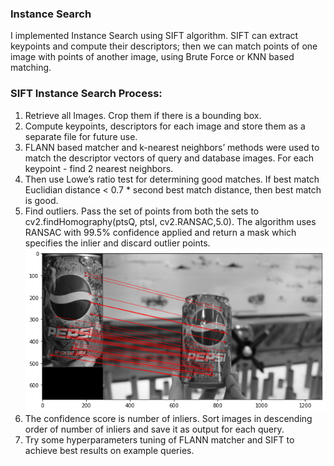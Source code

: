 ### Instance Search
I implemented Instance Search using SIFT algorithm. SIFT can extract keypoints and compute their descriptors; then we can match points of one image with points of another image, using Brute Force or KNN based matching.

### SIFT Instance Search Process:
1. Retrieve all Images. Crop them if there is a bounding box.
2. Compute keypoints, descriptors for each image and store them as a separate file for future use.
3. FLANN based matcher and k-nearest neighbors’ methods were used to match the descriptor vectors of query and database images. For each keypoint - find 2 nearest neighbors.
4. Then use Lowe’s ratio test for determining good matches. If best match Euclidian distance < 0.7 * second best match distance, then best match is good.
5. Find outliers. Pass the set of points from both the sets to cv2.findHomography(ptsQ, ptsI, cv2.RANSAC,5.0). The algorithm uses RANSAC with 99.5% confidence applied and return a mask which specifies the inlier and discard outlier points. ![Matches](/ph/SIFT.png)
6. The confidence score is number of inliers. Sort images in descending order of number of inliers and save it as output for each query.
7. Try some hyperparameters tuning of FLANN matcher and SIFT to achieve best results on example queries.

